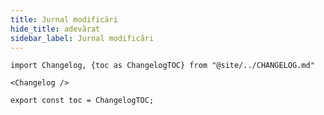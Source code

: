 ```yaml
---
title: Jurnal modificări
hide_title: adevărat
sidebar_label: Jurnal modificări
---
```


```mdx-code-block
import Changelog, {toc as ChangelogTOC} from "@site/../CHANGELOG.md"

<Changelog />

export const toc = ChangelogTOC;
```
